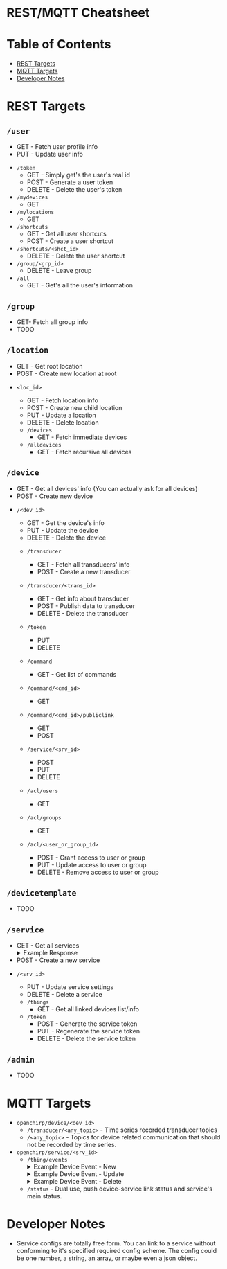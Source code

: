 # REST/MQTT Cheatsheet

# Table of Contents
* [REST Targets](#rest-targets)
* [MQTT Targets](#mqtt-targets)
* [Developer Notes](#developer-notes)


# REST Targets

## `/user`
- GET - Fetch user profile info
- PUT - Update user info
* `/token`
    - GET - Simply get's the user's real id
    - POST - Generate a user token
    - DELETE - Delete the user's token
* `/mydevices`
    - GET
* `/mylocations`
    - GET
* `/shortcuts`
    - GET - Get all user shortcuts
    - POST - Create a user shortcut
* `/shortcuts/<shct_id>`
    - DELETE - Delete the user shortcut
* `/group/<grp_id>`
    - DELETE - Leave group
* `/all`
    - GET - Get's all the user's information

## `/group`
- GET- Fetch all group info
- TODO


## `/location`
- GET - Get root location
- POST - Create new location at root

* `<loc_id>`
    - GET - Fetch location info
    - POST - Create new child location
    - PUT - Update a location
    - DELETE - Delete location

    * `/devices`
        - GET - Fetch immediate devices
    * `/alldevices`
        - GET - Fetch recursive all devices


## `/device`
- GET - Get all devices' info (You can actually ask for all devices)
- POST - Create new device

* `/<dev_id>`
    - GET - Get the device's info
    - PUT - Update the device
    - DELETE - Delete the device

    * `/transducer`
        - GET - Fetch all transducers' info
        - POST - Create a new transducer
    * `/transducer/<trans_id>`
        - GET - Get info about transducer
        - POST - Publish data to transducer
        - DELETE - Delete the transducer

    * `/token`
        - PUT
        - DELETE

    * `/command`
        - GET - Get list of commands
    * `/command/<cmd_id>`
        - GET
    * `/command/<cmd_id>/publiclink`
        - GET
        - POST

    * `/service/<srv_id>`
        - POST
        - PUT
        - DELETE

    * `/acl/users`
        - GET
    * `/acl/groups`
        - GET
    * `/acl/<user_or_group_id>`
        - POST - Grant access to user or group
        - PUT - Update access to user or group
        - DELETE - Remove access to user or group


## `/devicetemplate`
- TODO

## `/service`
- GET - Get all services
    <details>
    <summary>Example Response</summary>
    <pre>
    [
        {
            "_id": "592880c57d6ec25f901d9668",
            "updated_at": "2018-03-04T03:17:40.541Z",
            "created_at": "2017-05-26T19:23:49.953Z",
            "owner": {
                "_id": "5911f5ab65dd1376d1996d3f",
                "email": "hesling.craig@gmail.com",
                "name": "Craig Hesling",
                "id": "5911f5ab65dd1376d1996d3f"
            },
            "name": "LoRaWAN",
            "description": "LoRaWAN device registration",
            "__v": 22,
            "properties": {
                "AppServerTarget": "something",
                "AppServerApplicationID": "somenumber"
            },
            "config_required": [
                {
                    "key_name": "DevEUI",
                    "key_description": "A device's unique identifier (8 byte hexadecimal)",
                    "key_example": "1122334455667788",
                    "key_required": true
                },
            ],
            "status": {
                "timestamp": "2018-03-04T03:17:40.541Z",
                "message": "Running"
            },
            "pubsub": {
                "protocol": "MQTT",
                "endpoint": "openchirp/services/592880c57d6ec25f901d9668",
                "events_endpoint": "openchirp/services/592880c57d6ec25f901d9668/thing/events",
                "status_endpoint": "openchirp/services/592880c57d6ec25f901d9668/status"
            },
            "device_permission": 0,
            "id": "592880c57d6ec25f901d9668"
        }
    ]
    </pre>
    </details>
- POST - Create a new service

* `/<srv_id>`
    - PUT - Update service settings
    - DELETE - Delete a service

    * `/things`
        - GET - Get all linked devices list/info
    * `/token`
        - POST - Generate the service token
        - PUT - Regenerate the service token
        - DELETE - Delete the service token

## `/admin`
- TODO

# MQTT Targets

* `openchirp/device/<dev_id>`
    - `/transducer/<any_topic>` - Time series recorded transducer topics
    - `/<any_topic>` - Topics for device related communication that should not
      be recorded by time series.
* `openchirp/service/<srv_id>`
    - `/thing/events`
        <details>
        <summary>Example Device Event - New</summary>
        <pre>
            {
                "action":"new",
                "thing":{
                    "type":"device",
                    "id":"5aa7198f69da9508643081c1",
                    "pubsub":{
                        "protocol":"MQTT","endpoint":"openchirp/device/5aa7198f69da9508643081c1"
                    },
                    "config":[
                        {"key":"rxconfig","value":"blahRX"},
                        {"key":"txconfig","value":"blahTX"}
                    ]
                }
            }
        </pre>
        </details>
        <details>
        <summary>Example Device Event - Update</summary>
        <pre>
            {
                "action":"update",
                "thing":{
                    "type":"device",
                    "id":"5aa7198f69da9508643081c1",
                    "pubsub":{
                        "protocol":"MQTT","endpoint":"openchirp/device/5aa7198f69da9508643081c1"
                    },
                    "config":[
                        {"key":"rxconfig","value":"blahNewRX"},
                        {"key":"txconfig","value":"blahTX"}
                    ]
                }
            }
        </pre>
        </details>
        <details>
        <summary>Example Device Event - Delete</summary>
        <pre>
            {
                "action":"delete",
                "thing":{
                    "type":"device",
                    "id":"5aa7198f69da9508643081c1",
                    "pubsub":{
                        "protocol":"MQTT",
                        "endpoint":"openchirp/device/5aa7198f69da9508643081c1"
                    }
                }
            }
        </pre>
        </details>
    - `/status` - Dual use, push device-service link status and service's main status.

# Developer Notes
* Service configs are totally free form.
  You can link to a service without conforming to it's specified required config scheme. The config could be one number, a string, an array, or maybe even a json object.